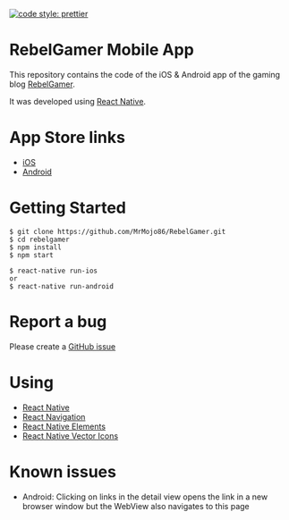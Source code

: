 <p>
  <a href="#badge">
    <img alt="code style: prettier" src="https://img.shields.io/badge/code_style-prettier-ff69b4.svg?style=flat-square">
  </a>
</p>

# RebelGamer Mobile App

This repository contains the code of the iOS & Android app of the gaming blog [RebelGamer](https://www.rebelgamer.de).

It was developed using [React Native](https://facebook.github.io/react-native/).

# App Store links
* [iOS](https://itunes.apple.com/de/app/rebelgamer-news-fur-gamer/id1187403828)
* [Android](https://play.google.com/store/apps/details?id=de.rebelgamer.RebelGamerRSS)

# Getting Started
```
$ git clone https://github.com/MrMojo86/RebelGamer.git
$ cd rebelgamer
$ npm install
$ npm start

$ react-native run-ios
or
$ react-native run-android
```

# Report a bug
Please create a [GitHub issue](https://github.com/MrMojo86/RebelGamer/issues)

# Using
- [React Native](https://facebook.github.io/react-native/)
- [React Navigation](https://reactnavigation.org/)
- [React Native Elements ](https://react-native-training.github.io/react-native-elements/)
- [React Native Vector Icons](https://github.com/oblador/react-native-vector-icons)

# Known issues
* Android: Clicking on links in the detail view opens the link in a new browser window but the WebView also navigates to this page
